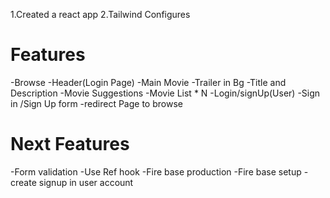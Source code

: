 1.Created a react app
2.Tailwind Configures

# Features
-Browse
 -Header(Login Page)
    -Main Movie
    -Trailer in Bg
    -Title and Description
    -Movie Suggestions
     -Movie List * N
-Login/signUp(User)
    -Sign in /Sign Up form
    -redirect Page to browse
# Next Features
-Form validation
-Use Ref hook
-Fire base production
-Fire base setup
-create signup in user account




